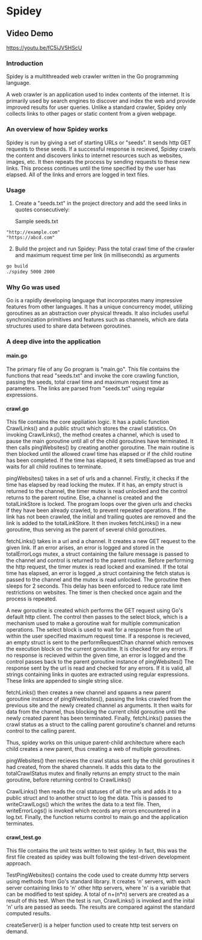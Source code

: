 # Spidey

## Video Demo

https://youtu.be/fC5iJV5HScU

### Introduction

Spidey is a multithreaded web crawler written in the Go programming language.

A web crawler is an application used to index contents of the internet. It is primarily used by search engines to discover and index the web and provide improved results for user queries.
Unlike a standard crawler, Spidey only collects links to other pages or static content from a given webpage.

### An overview of how Spidey works

Spidey is run by giving a set of starting URLs or "seeds". It sends http GET requests to these seeds. If a successful response is recieved, Spidey crawls the content and discovers links to internet resources such as websites, images, etc.
It then repeats the process by sending requests to these new links. This process continues until the time specified by the user has elapsed. All of the links and errors are logged in text files.

### Usage

1. Create a "seeds.txt" in the project directory and add the seed links in quotes consecutively:

    Sample seeds.txt

```text
"http://example.com"
"https://abcd.com"
```

2. Build the project and run Spidey:
   Pass the total crawl time of the crawler and maximum request time per link (in milliseconds) as arguments

```bash
go build
./spidey 5000 2000
```

### Why Go was used

Go is a rapidly developing language that incorporates many impressive features from other languages. It has a unique concurrency model, utilizing goroutines as an abstraction over physical threads. It also includes useful synchronization primitives and features such as channels, which are data structures used to share data between goroutines.

### A deep dive into the application

#### main.go

The primary file of any Go program is "main.go". This file contains the functions that read "seeds.txt" and invoke the core crawling function, passing the seeds, total crawl time and maximum request time as parameters. The links are parsed from "seeds.txt" using regular expressions.

#### crawl.go

This file contains the core appliation logic. It has a public function CrawlLinks() and a public struct which stores the crawl statistics.
On invoking CrawlLinks(), the method creates a channel, which is used to pause the main goroutine until all of the child goroutines have terminated.
It then calls pingWebsites() by creating another goroutine.
The main routine is then blocked until the allowed crawl time has elapsed or if the child routine has been completed.
If the time has elapsed, it sets timeElapsed as true and waits for all child routines to terminate.

pingWebsites() takes in a set of urls and a channel.
Firstly, it checks if the time has elapsed by read locking the mutex.
If it has, an empty struct is returned to the channel, the timer mutex is read unlocked and the control returns to the parent routine.
Else, a channel is created and the totalLinkStore is locked.
The program loops over the given urls and checks if they have been already crawled, to prevent repeated operations.
If the link has not been crawled, the initial and trailing quotes are removed and the link is added to the totalLinkStore.
It then invokes fetchLinks() in a new goroutine, thus serving as the parent of several child goroutines.

fetchLinks() takes in a url and a channel.
It creates a new GET request to the given link.
If an error arises, an error is logged and stored in the totalErrorLogs mutex, a struct containing the failure message is passed to the channel and control is returned to the parent routine.
Before performing the http request, the timer mutex is read locked and examined.
If the total time has elapsed, an error is logged ,a struct containing the fetch status is passed to the channel and the mutex is read unlocked.
The goroutine then sleeps for 2 seconds. This delay has been enforced to reduce rate limit restrictions on websites.
The timer is then checked once again and the process is repeated.

A new goroutine is created which performs the GET request using Go's default http client.
The control then passes to the select block, which is a mechanism used to make a goroutine wait for multiple communication operations.
The select block is used to wait for a response from the url within the user specified maximum request time.
If a response is recieved, an empty struct is sent to the performRequestChan channel which removes the execution block on the current goroutine. It is checked for any errors.
If no response is recieved within the given time, an error is logged and the control passes back to the parent goroutine instance of pingWebsites()
The response sent by the url is read and checked for any errors.
If it is valid, all strings containing links in quotes are extracted using regular expressions.
These links are appended to single string slice.

fetchLinks() then creates a new channel and spawns a new parent goroutine instance of pingWwebsites(), passing the links crawled from the previous site and the newly created channel as arguments.
It then waits for data from the channel, thus blocking the current child goroutine until the newly created parent has been terminated.
Finally, fetchLinks() passes the crawl status as a struct to the calling parent goroutine's channel and returns control to the calling parent.

Thus, spidey works on this unique parent-child architecture where each child creates a new parent, thus creating a web of multiple goroutines.

pingWebsites() then recieves the crawl status sent by the child goroutines it had created, from the shared channels.
It adds this data to the totalCrawlStatus mutex and finally returns an empty struct to the main goroutine, before returning control to CrawlLinks()

CrawlLinks() then reads the cral statuses of all the urls and adds it to a public struct and to another struct to log the data.
This is passed to writeCrawlLogs() which the writes the data to a text file.
Then, writeErrorLogs() is invoked which records any errors encountered in a log.txt.
Finally, the function returns control to main.go and the application terminates.

#### crawl_test.go

This file contains the unit tests written to test spidey.
In fact, this was the first file created as spidey was built following the test-driven development approach.

TestPingWebsites() contains the code used to create dummy http servers using methods from Go's standard library.
It creates 'n' servers, with each server containing links to 'n' other http servers, where 'n' is a variable that can be modified to test spidey.
A total of n+(n*n) servers are created as a result of this test.
When the test is run, CrawlLinks() is invoked and the inital 'n' urls are passed as seeds.
The results are compared against the standard computed results.

createServer() is a helper function used to create http test servers on demand.
